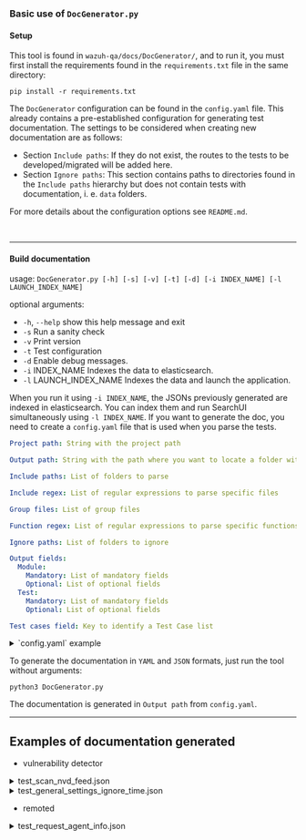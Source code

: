 ### Basic use of `DocGenerator.py`

#### Setup

This tool is found in `wazuh-qa/docs/DocGenerator/`, and to run it, you must first install the requirements found in the `requirements.txt` file in the same directory:

```
pip install -r requirements.txt
```

The `DocGenerator` configuration can be found in the `config.yaml` file. This already contains a pre-established configuration for generating test documentation. The settings to be considered when creating new documentation are as follows:

  - Section `Include paths`: If they do not exist, the routes to the tests to be developed/migrated will be added here. 
  - Section `Ignore paths`: This section contains paths to directories found in the `Include paths` hierarchy but does not contain tests with documentation, i. e. `data` folders.

For more details about the configuration options see `README.md`.

&nbsp;

---

#### Build documentation

usage: `DocGenerator.py [-h] [-s] [-v] [-t] [-d] [-i INDEX_NAME] [-l LAUNCH_INDEX_NAME]`

optional arguments:
 - `-h`, `--help`     show this help message and exit
 - `-s`             Run a sanity check
 - `-v`             Print version
 - `-t`             Test configuration
 - `-d`             Enable debug messages.
 - `-i` INDEX_NAME  Indexes the data to elasticsearch.
 - `-l` LAUNCH_INDEX_NAME  Indexes the data and launch the application.

When you run it using `-i INDEX_NAME`, the JSONs previously generated are indexed in elasticsearch. You can index them and run SearchUI simultaneously using `-l INDEX_NAME`. If you want to generate the doc, you need to create a `config.yaml` file that is used when you parse the tests.

```yaml
Project path: String with the project path

Output path: String with the path where you want to locate a folder with the doc parsed

Include paths: List of folders to parse 

Include regex: List of regular expressions to parse specific files

Group files: List of group files

Function regex: List of regular expressions to parse specific functions

Ignore paths: List of folders to ignore

Output fields:
  Module:
    Mandatory: List of mandatory fields
    Optional: List of optional fields
  Test:
    Mandatory: List of mandatory fields
    Optional: List of optional fields

Test cases field: Key to identify a Test Case list
```

<details><summary>`config.yaml` example</summary>

```yaml
Project path: "../../tests/integration"

Output path: "../output"

Include paths:
  - "../../tests/integration/test_wazuh_db"
  - "../../tests/integration/test_vulnerability_detector"

Include regex:
  - "^test_.*py$"

Group files:
  - "README.md"

Function regex:
  - "^test_"

Ignore paths:
  - "../../tests/integration/test_wazuh_db/data"

Output fields:
  Module:
    Mandatory:
      - brief
      - metadata:
        - modules
        - daemons
        - component
        - operating_system
        - tiers
    Optional:
      - tags
  Test:
    Mandatory:
      - test_logic
      - checks
    Optional:
      - expected_result
      - test_cases

Test cases field: test_cases

```
</details>


To generate the documentation in `YAML` and `JSON` formats, just run the tool without arguments:
```
python3 DocGenerator.py
```

The documentation is generated in `Output path` from `config.yaml`.

---

## Examples of documentation generated

- vulnerability detector

<details><summary>test_scan_nvd_feed.json</summary>

```json
{
    "copyright": "Copyright (C) 2015-2021, Wazuh Inc.\nCreated by Wazuh, Inc. <info@wazuh.com>.\nThis program is free software; you can redistribute it and/or modify it under the terms of GPLv2",
    "type": "Integration",
    "description": "These tests will mock RedHat, Canonical, Debian, and Windows systems, and insert custom vulnerabilities and vulnerable packages to check if Vulnerability Detector generates the vulnerability alerts from NVD feed.",
    "tiers": [
        0
    ],
    "component": "Server",
    "platform": [
        "Linux, RHEL5",
        "Linux, RHEL6",
        "Linux, RHEL7",
        "Linux, RHEL8",
        "Linux, Amazon Linux 1",
        "Linux, Amazon Linux 2",
        "Linux, Debian BUSTER",
        "Linux, Debian STRETCH",
        "Linux, Debian WHEEZY",
        "Linux, Ubuntu BIONIC",
        "Linux, Ubuntu XENIAL",
        "Linux, Ubuntu TRUSTY",
        "Linux, Arch Linux"
    ],
    "checks": [
        "There are as many NVD alerts as vulnerable packages.",
        "There are 0 NVD vulnerability alerts for RedHat provider.",
        "The alerts are produced by the NVD provider."
    ],
    "references": [
        "https://documentation.wazuh.com/current/user-manual/capabilities/vulnerability-detection/index.html"
    ],
    "tags": [
        "linux",
        "modulesd",
        "vulnerability_detector"
    ],
    "name": "test_scan_nvd_feed.py",
    "id": 16,
    "group_id": 2,
    "tests": [
        {
            "description": "Check if inserted vulnerable packages are reported by vulnerability detector using the NVD feed.",
            "tier": 0,
            "min_version": 4.1,
            "parameters": [
                "get_configuration (fixture), Get configurations from the module.",
                "configure_environment (fixture), Configure a custom environment for testing.",
                "restart_modulesd (fixture), Restart the wazuh-modulesd daemon.",
                "check_cve_db (fixture), Check if the CVE database exists and its tables are created",
                "mock_vulnerability_scan (fixture), Mock the vulnerability scan inserting custom packages, feeds and changing the host system."
            ],
            "use_cases": "Several vulnerable packages with their respective vulnerabilities are inserted into a simulated agent to generate the corresponding alerts from NVD feed.",
            "expected_output": [
                "r\"Agent '000' is vulnerable to '{cve}'. Condition, '{patch} patch is not installed.'\" (if agent OS is Windows).",
                "r\"The '{package}' package .* from agent .* is vulnerable to '{cve}'\" (for no Windows agents).",
                "r\"The NVD found a total of '{vulnerabilities_number}' potential vulnerabilities for agent .*\""
            ],
            "tags": [
                "nvd",
                "cve"
            ],
            "name": "test_vulnerabilities_report",
            "test_cases": [
                "scan_nvd_configuration-RHEL8",
                "scan_nvd_configuration-RHEL7",
                "scan_nvd_configuration-RHEL6",
                "scan_nvd_configuration-RHEL5",
                "scan_nvd_configuration-BIONIC",
                "scan_nvd_configuration-XENIAL",
                "scan_nvd_configuration-TRUSTY",
                "scan_nvd_configuration-BUSTER",
                "scan_nvd_configuration-STRETCH"
            ]
        }
    ]
}
```
</details>

<details><summary>test_general_settings_ignore_time.json</summary>

```json
{
    "copyright": "Copyright (C) 2015-2021, Wazuh Inc.\nCreated by Wazuh, Inc. <info@wazuh.com>.\nThis program is free software; you can redistribute it and/or modify it under the terms of GPLv2",
    "type": "Integration",
    "description": "The tests will modify the value of ignore_time tag in ossec.conf, set different times and check the result in ossec.log.",
    "tiers": [
        0
    ],
    "component": "Server",
    "platform": [
        "Linux, RHEL5",
        "Linux, RHEL6",
        "Linux, RHEL7",
        "Linux, RHEL8",
        "Linux, Amazon Linux 1",
        "Linux, Amazon Linux 2",
        "Linux, Debian BUSTER",
        "Linux, Debian STRETCH",
        "Linux, Debian WHEEZY",
        "Linux, Ubuntu BIONIC",
        "Linux, Ubuntu XENIAL",
        "Linux, Ubuntu TRUSTY",
        "Linux, Arch Linux"
    ],
    "checks": [
        "Vulnerabilities alerts are not generated before ignore_time time set.",
        "Vulnerabilities alerts are generated after ignore_time time set."
    ],
    "references": [
        "https://documentation.wazuh.com/current/user-manual/capabilities/vulnerability-detection/index.html"
    ],
    "tags": [
        "linux",
        "modulesd",
        "wazuh-db",
        "vulnerability_detector"
    ],
    "name": "test_general_settings_ignore_time.py",
    "id": 5,
    "group_id": 2,
    "tests": [
        {
            "description": "Check if an alert is not fired during the ignore time  interval.",
            "tier": 0,
            "min_version": 4.1,
            "parameters": [
                "get_configuration (fixture), Get configurations from the module.",
                "configure_environment (fixture), Configure a custom environment for testing.",
                "restart_modulesd (fixture), Restart the wazuh-modulesd daemon.",
                "prepare_agent (fixture), Creates a mock agent with a vulnerability for testing purposes.",
                "custom_callback_vulnerability (lambda), Create a callback function from a text pattern."
            ],
            "use_cases": "Different time intervals are used in which alerts are to be ignored.",
            "expected_output": [
                "'{vd.DEFAULT_PACKAGE_NAME}'.+is vulnerable to '{vd.DEFAULT_VULNERABILITY_ID}'"
            ],
            "tags": [
                "time_travel"
            ],
            "name": "test_ignore_time",
            "test_cases": [
                "get_configuration0",
                "get_configuration1",
                "get_configuration2"
            ]
        }
    ]
}
```
</details>

- remoted

<details><summary> test_request_agent_info.json</summary>

```json
{
    "copyright": "Copyright (C) 2015-2021, Wazuh Inc.\nCreated by Wazuh, Inc. <info@wazuh.com>.\nThis program is free software; you can redistribute it and/or modify it under the terms of GPLv2",
    "type": "Integration",
    "description": "Check that manager-agent communication through remoted socket works as expected.",
    "tiers": [
        0
    ],
    "component": "Server",
    "platform": [
        "Linux, RHEL5",
        "Linux, RHEL6",
        "Linux, RHEL7",
        "Linux, RHEL8",
        "Linux, Amazon Linux 1",
        "Linux, Amazon Linux 2",
        "Linux, Debian BUSTER",
        "Linux, Debian STRETCH",
        "Linux, Debian WHEEZY",
        "Linux, Ubuntu BIONIC",
        "Linux, Ubuntu XENIAL",
        "Linux, Ubuntu TRUSTY",
        "Linux, Arch Linux"
    ],
    "checks": [
        "The getconfig request.",
        "The getstate request.",
        "The getconfig request for a disconnected agent."
    ],
    "references": [
        "https://documentation.wazuh.com/current/user-manual/reference/daemons/ossec-remoted.html"
    ],
    "tags": [
        "linux",
        "remoted"
    ],
    "name": "test_request_agent_info.py",
    "id": 67,
    "group_id": 47,
    "tests": [
        {
            "description": "Writes (config/state) requests in $DIR/queue/ossec/request and check if remoted forwards it to the agent, collects the response, and writes it in the socket or returns an error message if the queried agent is disconnected.",
            "tier": 0,
            "min_version": 4.2,
            "parameters": [
                "get_configuration (fixture), Get configurations from the module.",
                "configure_environment (fixture), Configure a custom environment for testing.",
                "remove_shared_files (fixture), Temporary removes txt files from default agent group shared files.",
                "restart_remoted (fixture), Restart the wazuh-remoted daemon.",
                "command_request (String), Use case being evaluated.",
                "expected_answer (String), The expected response from the agent to the manager."
            ],
            "use_cases": "Several requests that are made by the manager to the agent.",
            "expected_output": [
                "Cannot send request",
                "r\"{\"client\":{\"config-profile\":\"centos8\",\"notify_time\":10,\"time-reconnect\":60}}\"",
                "r\"{\"error\":0,\"data\":{\"global\":{\"start\":\"2021-02-26, 06:41:26\",\"end\":\"2021-02-26 08:49:19\"}}}\""
            ],
            "tags": [
                "agent_simulator"
            ],
            "name": "test_request",
            "test_cases": [
                "udp,tcp-disconnected",
                "udp,tcp-get_config",
                "udp,tcp-get_state",
                "tcp-disconnected",
                "tcp-get_config",
                "tcp-get_state",
                "udp-disconnected",
                "udp-get_config",
                "udp-get_state"
            ]
        }
    ]
}
```
</details>